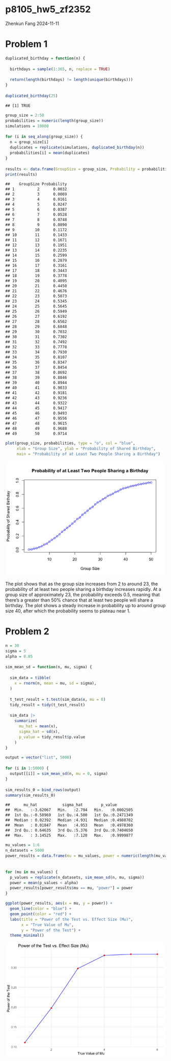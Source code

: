 p8105_hw5_zf2352
================
Zhenkun Fang
2024-11-11

# Problem 1

``` r
duplicated_birthday = function(n) {
  
  birthdays = sample(1:365, n, replace = TRUE)
  
  return(length(birthdays) != length(unique(birthdays)))
}

duplicated_birthday(25)
```

    ## [1] TRUE

``` r
group_size = 2:50
probabilities = numeric(length(group_size))
simulations = 10000

for (i in seq_along(group_size)) {
  n = group_size[i]
  duplicates = replicate(simulations, duplicated_birthday(n))
  probabilities[i] = mean(duplicates)
}

results <- data.frame(GroupSize = group_size, Probability = probabilities)
print(results)
```

    ##    GroupSize Probability
    ## 1          2      0.0032
    ## 2          3      0.0069
    ## 3          4      0.0161
    ## 4          5      0.0247
    ## 5          6      0.0387
    ## 6          7      0.0528
    ## 7          8      0.0748
    ## 8          9      0.0890
    ## 9         10      0.1172
    ## 10        11      0.1433
    ## 11        12      0.1671
    ## 12        13      0.1951
    ## 13        14      0.2235
    ## 14        15      0.2599
    ## 15        16      0.2879
    ## 16        17      0.3161
    ## 17        18      0.3443
    ## 18        19      0.3778
    ## 19        20      0.4095
    ## 20        21      0.4450
    ## 21        22      0.4676
    ## 22        23      0.5073
    ## 23        24      0.5345
    ## 24        25      0.5645
    ## 25        26      0.5949
    ## 26        27      0.6192
    ## 27        28      0.6562
    ## 28        29      0.6848
    ## 29        30      0.7032
    ## 30        31      0.7302
    ## 31        32      0.7492
    ## 32        33      0.7778
    ## 33        34      0.7930
    ## 34        35      0.8107
    ## 35        36      0.8347
    ## 36        37      0.8454
    ## 37        38      0.8692
    ## 38        39      0.8846
    ## 39        40      0.8944
    ## 40        41      0.9033
    ## 41        42      0.9181
    ## 42        43      0.9236
    ## 43        44      0.9322
    ## 44        45      0.9417
    ## 45        46      0.9493
    ## 46        47      0.9556
    ## 47        48      0.9615
    ## 48        49      0.9688
    ## 49        50      0.9714

``` r
plot(group_size, probabilities, type = "o", col = "blue",
     xlab = "Group Size", ylab = "Probability of Shared Birthday",
     main = "Probability of at Least Two People Sharing a Birthday")
```

![](p8105_hw5_zf2352_files/figure-gfm/unnamed-chunk-3-1.png)<!-- -->

The plot shows that as the group size increases from 2 to around 23, the
probability of at least two people sharing a birthday increases rapidly.
At a group size of approximately 23, the probability exceeds 0.5,
meaning that there’s a greater than 50% chance that at least two people
will share a birthday. The plot shows a steady increase in probability
up to around group size 40, after which the probability seems to plateau
near 1.

# Problem 2

``` r
n = 30
sigma = 5
alpha = 0.05

sim_mean_sd = function(n, mu, sigma) {
  
  sim_data = tibble(
    x = rnorm(n, mean = mu, sd = sigma),
  )
  
  t_test_result = t.test(sim_data$x, mu = 0)
  tidy_result = tidy(t_test_result)
  
  sim_data |> 
    summarize(
      mu_hat = mean(x),
      sigma_hat = sd(x),
      p_value = tidy_result$p.value
    )
}
```

``` r
output = vector("list", 5000)

for (i in 1:5000) {
  output[[i]] = sim_mean_sd(n, mu = 0, sigma)
}

sim_results_0 = bind_rows(output)
summary(sim_results_0)
```

    ##      mu_hat           sigma_hat        p_value         
    ##  Min.   :-3.62067   Min.   :2.794   Min.   :0.0002505  
    ##  1st Qu.:-0.58969   1st Qu.:4.500   1st Qu.:0.2471349  
    ##  Median : 0.02392   Median :4.931   Median :0.4988702  
    ##  Mean   : 0.01847   Mean   :4.953   Mean   :0.4978360  
    ##  3rd Qu.: 0.64635   3rd Qu.:5.376   3rd Qu.:0.7404650  
    ##  Max.   : 3.14525   Max.   :7.120   Max.   :0.9999877

``` r
mu_values = 1:6
n_datasets = 5000
power_results = data.frame(mu = mu_values, power = numeric(length(mu_values)))


for (mu in mu_values) {
  p_values = replicate(n_datasets, sim_mean_sd(n, mu, sigma))
  power = mean(p_values < alpha)
  power_results[power_results$mu == mu, "power"] = power
}
```

``` r
ggplot(power_results, aes(x = mu, y = power)) +
  geom_line(color = "blue") +
  geom_point(color = "red") +
  labs(title = "Power of the Test vs. Effect Size (Mu)",
       x = "True Value of Mu",
       y = "Power of the Test") +
  theme_minimal()
```

![](p8105_hw5_zf2352_files/figure-gfm/unnamed-chunk-7-1.png)<!-- -->
